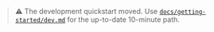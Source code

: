 > ⚠️ The development quickstart moved. Use [`docs/getting-started/dev.md`](../getting-started/dev.md) for the up-to-date 10-minute path.
